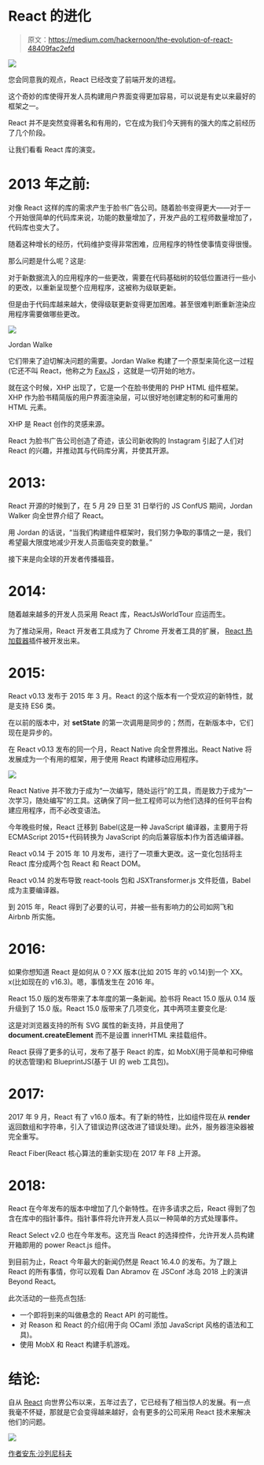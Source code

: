 # React 的进化

> 原文：<https://medium.com/hackernoon/the-evolution-of-react-48409fac2efd>

![](img/be2977bc87f157fb8dd7ed997dd49714.png)

您会同意我的观点，React 已经改变了前端开发的进程。

这个奇妙的库使得开发人员构建用户界面变得更加容易，可以说是有史以来最好的框架之一。

React 并不是突然变得著名和有用的，它在成为我们今天拥有的强大的库之前经历了几个阶段。

让我们看看 React 库的演变。

# 2013 年之前:

对像 React 这样的库的需求产生于脸书广告公司。随着脸书变得更大——对于一个开始很简单的代码库来说，功能的数量增加了，开发产品的工程师数量增加了，代码库也变大了。

随着这种增长的经历，代码维护变得非常困难，应用程序的特性使事情变得很慢。

那么问题是什么呢？这是:

对于新数据流入的应用程序的一些更改，需要在代码基础树的较低位置进行一些小的更改，以重新呈现整个应用程序，这被称为级联更新。

但是由于代码库越来越大，使得级联更新变得更加困难。甚至很难判断重新渲染应用程序需要做哪些更改。

![](img/995f632977e733ff87a8fe89a3e7fa12.png)

Jordan Walke

它们带来了迫切解决问题的需要。Jordan Walke 构建了一个原型来简化这一过程(它还不叫 React，他称之为 [FaxJS](https://github.com/jordwalke/FaxJs) ，这就是一切开始的地方。

就在这个时候，XHP 出现了，它是一个在脸书使用的 PHP HTML 组件框架。XHP 作为脸书精简版的用户界面渲染层，可以很好地创建定制的和可重用的 HTML 元素。

XHP 是 React 创作的灵感来源。

React 为脸书广告公司创造了奇迹，该公司新收购的 Instagram 引起了人们对 React 的兴趣，并推动其与代码库分离，并使其开源。

# 2013:

React 开源的时候到了，在 5 月 29 日至 31 日举行的 JS ConfUS 期间，Jordan Walker 向全世界介绍了 React。

用 Jordan 的话说，“当我们构建组件框架时，我们努力争取的事情之一是，我们希望最大限度地减少开发人员面临突变的数量。”

接下来是向全球的开发者传播福音。

# 2014:

随着越来越多的开发人员采用 React 库，ReactJsWorldTour 应运而生。

为了推动采用，React 开发者工具成为了 Chrome 开发者工具的扩展， [React 热加载器](https://github.com/gaearon/react-hot-loader)插件被开发出来。

# 2015:

React v0.13 发布于 2015 年 3 月。React 的这个版本有一个受欢迎的新特性，就是支持 ES6 类。

在以前的版本中，对 **setState** 的第一次调用是同步的；然而，在新版本中，它们现在是异步的。

在 React v0.13 发布的同一个月，React Native 向全世界推出。React Native 将发展成为一个有用的框架，用于使用 React 构建移动应用程序。

![](img/6be934f2dec237aabeb914ba1a6dfdd7.png)

React Native 并不致力于成为“一次编写，随处运行”的工具，而是致力于成为“一次学习，随处编写”的工具。这确保了同一批工程师可以为他们选择的任何平台构建应用程序，而不必改变语法。

今年晚些时候，React 迁移到 Babel(这是一种 JavaScript 编译器，主要用于将 ECMAScript 2015+代码转换为 JavaScript 的向后兼容版本)作为首选编译器。

React v0.14 于 2015 年 10 月发布，进行了一项重大更改。这一变化包括将主 React 库分成两个包 React 和 React DOM。

React v0.14 的发布导致 react-tools 包和 JSXTransformer.js 文件贬值，Babel 成为主要编译器。

到 2015 年，React 得到了必要的认可，并被一些有影响力的公司如网飞和 Airbnb 所实施。

# 2016:

如果你想知道 React 是如何从 0？XX 版本(比如 2015 年的 v0.14)到一个 XX。x(比如现在的 v16.3)。嗯，事情发生在 2016 年。

React 15.0 版的发布带来了本年度的第一条新闻。脸书将 React 15.0 版从 0.14 版升级到了 15.0 版。React 15.0 版带来了几项变化，其中两项主要变化是:

这是对浏览器支持的所有 SVG 属性的新支持，并且使用了 **document.createElement** 而不是设置 innerHTML 来挂载组件。

React 获得了更多的认可，发布了基于 React 的库，如 MobX(用于简单和可伸缩的状态管理)和 BlueprintJS(基于 UI 的 web 工具包)。

# 2017:

2017 年 9 月，React 有了 v16.0 版本。有了新的特性，比如组件现在从 **render** 返回数组和字符串，引入了错误边界(这改进了错误处理)。此外，服务器渲染器被完全重写。

React Fiber(React 核心算法的重新实现)在 2017 年 F8 上开源。

# 2018:

React 在今年发布的版本中增加了几个新特性。在许多请求之后，React 得到了包含在库中的指针事件。指针事件将允许开发人员以一种简单的方式处理事件。

React Select v2.0 也在今年发布。这充当 React 的选择控件，允许开发人员构建开箱即用的 power React.js 组件。

到目前为止，React 今年最大的新闻仍然是 React 16.4.0 的发布。为了跟上 React 的所有事情，你可以观看 Dan Abramov 在 JSConf 冰岛 2018 上的演讲 Beyond React。

此次活动的一些亮点包括:

*   一个即将到来的叫做悬念的 React API 的可能性。
*   对 Reason 和 React 的介绍(用于向 OCaml 添加 JavaScript 风格的语法和工具)。
*   使用 MobX 和 React 构建手机游戏。

# 结论:

自从 [React](https://dashbouquet.com/blog/frontend-development/top-10-react-libraries-on-github) 向世界公布以来，五年过去了，它已经有了相当惊人的发展。有一点我毫不怀疑，那就是它会变得越来越好，会有更多的公司采用 React 技术来解决他们的问题。

![](img/5a0839d009210bb19206f7c7b08e7aaa.png)

[作者安东·沙列尼科夫](https://www.linkedin.com/in/anton-shaleynikov-45812a1/)